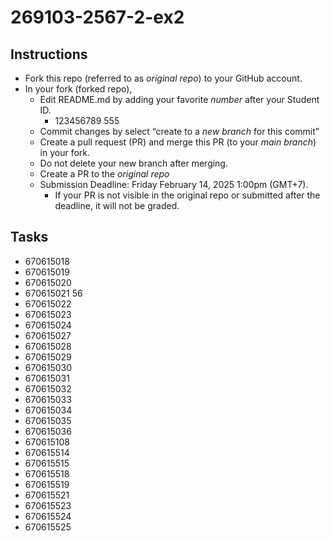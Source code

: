 # 269103-2567-2-ex2

## Instructions

* Fork this repo (referred to as *original repo*) to your GitHub account.
* In your fork (forked repo),
  * Edit README.md by adding your favorite *number* after your Student ID.
    * 123456789 555
  * Commit changes by select “create to a *new branch* for this commit”
  * Create a pull request (PR) and merge this PR (to your *main branch*) in your fork.
  * Do not delete your new branch after merging.
  * Create a PR to the *original repo*
  * Submission Deadline: Friday February 14, 2025 1:00pm (GMT+7).
    * If your PR is not visible in the original repo or submitted after the deadline, it will not be graded.

## Tasks

* 670615018
* 670615019
* 670615020
* 670615021 56
* 670615022
* 670615023
* 670615024
* 670615027
* 670615028
* 670615029
* 670615030
* 670615031
* 670615032
* 670615033
* 670615034
* 670615035
* 670615036
* 670615108
* 670615514
* 670615515
* 670615518
* 670615519
* 670615521
* 670615523
* 670615524
* 670615525
